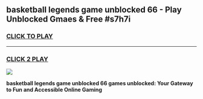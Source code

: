 
## basketball legends game unblocked 66 - Play Unblocked Gmaes & Free #s7h7i
<h3>
<a href="https://news.freeplayer.one?title=basketball_legends_game_unblocked_66&ref=03M">CLICK TO PLAY</a></h3>
<hr>

<h3>
<a href="https://news.freeplayer.one?title=basketball_legends_game_unblocked_66&ref=03M">CLICK 2 PLAY</a>
  
</h3>

<a href="https://news.freeplayer.one?title=basketball_legends_game_unblocked_66&ref=03M"><img src="https://clearcache.store/games.png"></a>


**basketball legends game unblocked 66 games unblocked: Your Gateway to Fun and Accessible Online Gaming**
